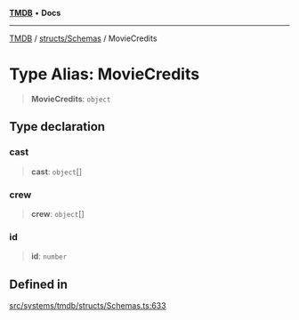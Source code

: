 [**TMDB**](../../../README.md) • **Docs**

***

[TMDB](../../../README.md) / [structs/Schemas](../README.md) / MovieCredits

# Type Alias: MovieCredits

> **MovieCredits**: `object`

## Type declaration

### cast

> **cast**: `object`[]

### crew

> **crew**: `object`[]

### id

> **id**: `number`

## Defined in

[src/systems/tmdb/structs/Schemas.ts:633](https://github.com/Norviah/media-hub/blob/e3dc67aa1738d9ad44e6a4419ef7e26de86e1452/src/systems/tmdb/structs/Schemas.ts#L633)
